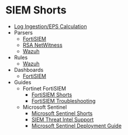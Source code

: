 # SIEM Shorts
- [Log Ingestion/EPS Calculation](useful-commands.md)
- Parsers
  - [FortiSIEM](parsers/FortiSIEM)
  - [RSA NetWitness](parsers/RSA-NetWitness)
  - [Wazuh](parsers/Wazuh)
- Rules
  - [Wazuh](rules/Wazuh)
- Dashboards
  - [FortiSIEM](dashboards/FortiSIEM)
- Guides
  - Fortinet FortiSIEM
    - [FortiSIEM Shorts](fortisiem-shorts.md)
    - [FortiSIEM Troubleshooting](fortisiem-troubleshooting.md)
  - Microsoft Sentinel
    - [Microsoft Sentinel Shorts](sentinel-shorts.md)
    - [SIEM Threat Intel Support](siem-threat-intel-support.md)
    - [Microsoft Sentinel Deployment Guide](microsoft-sentinel-deployment.md)
